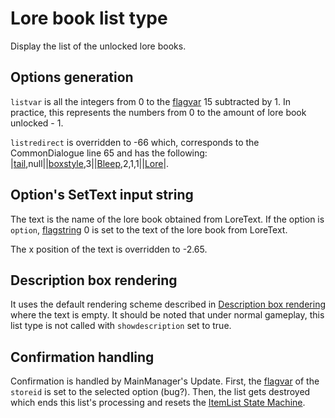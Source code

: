 # Lore book list type

Display the list of the unlocked lore books.

## Options generation

`listvar` is all the integers from 0 to the [flagvar](../../Flags%20arrays/flagvar.md) 15 subtracted by 1. In practice, this represents the numbers from 0 to the amount of lore book unlocked - 1.

`listredirect` is overridden to -66 which, corresponds to the CommonDialogue line 65 and has the following: |[tail](../../SetText/Commands/Individual%20commands/Tail.md),null||[boxstyle](../../SetText/Commands/Individual%20commands/Boxstyle.md),3||[Bleep](../../SetText/Commands/Individual%20commands/Bleep.md),2,1,1||[Lore](../../SetText/Commands/Individual%20commands/Lore.md)\|.

## Option's SetText input string

The text is the name of the lore book obtained from LoreText. If the option is `option`, [flagstring](../../Flags%20arrays/flagstring.md) 0 is set to the text of the lore book from LoreText.

The x position of the text is overridden to -2.65.

## Description box rendering

It uses the default rendering scheme described in [Description box rendering](../ShowItemList%20Life%20Cycle/Description%20box%20rendering.md) where the text is empty. It should be noted that under normal gameplay, this list type is not called with `showdescription` set to true.

## Confirmation handling

Confirmation is handled by MainManager's Update. First, the [flagvar](../../Flags%20arrays/flagvar.md) of the `storeid` is set to the selected option (bug?). Then, the list gets destroyed which ends this list's processing and resets the [ItemList State Machine](../ItemList%20State%20Machine.md).
